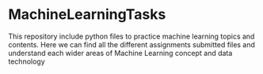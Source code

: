 # MachineLearningTasks
This repository include python files to practice machine learning topics and contents. Here we can find all the different assignments submitted files and understand each wider areas of Machine Learning concept and data technology

